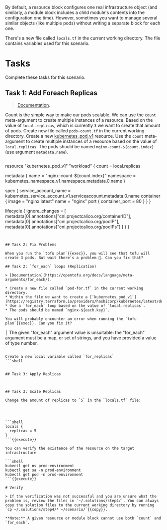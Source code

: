 By default, a resource block configures one real infrastructure object (and similarly, a module block includes a child module's contents into the configuration one time). However, sometimes you want to manage several similar objects (like multiple pods) without writing a separate block for each one. 

There's a new file called `locals.tf` in the current working directory. The file contains variables used for this scenario. 

# Tasks

Complete these tasks for this scenario. 

## Task 1: Add Foreach Replicas
> [Documentation](https://opentofu.org/docs/language/meta-arguments/count/).

Count is the simple way to make our pods scalable. We can use the `count` meta-argument to create multiple instances of a resource. Based on the value of `local.replicas`, which is currently `3` we want to create that amount of pods. Create new file called `pods-count.tf` in the current working directory. Create a new [kubernetes_pod_v1]() resource. Use the `count` meta-argument to create multiple instances of a resource based on the value of `local.replicas`. The pods should be named `nginx-count-${count.index}` (use argument `metadata.name`).

```shell

```
resource "kubernetes_pod_v1" "workload" {
  count = local.replicas

  metadata {
    name = "nginx-count-${count.index}"
    namespace = kubernetes_namespace_v1.namespace.metadata.0.name
  }

  spec {
    service_account_name = kubernetes_service_account_v1.serviceaccount.metadata.0.name
    container {
      image = "nginx:latest"
      name  = "nginx"
      port {
        container_port = 80
      }
    }
  }

  lifecycle {
    ignore_changes = [
        metadata[0].annotations["cni.projectcalico.org/containerID"],
        metadata[0].annotations["cni.projectcalico.org/podIP"],
        metadata[0].annotations["cni.projectcalico.org/podIPs"]
    ]
  }
}
```{{copy}}


## Task 2: Fix Problems

When you run the `tofu plan`{{exec}}, you will see that tofu will create 3 pods. But wait there's a problem 🤔. Can you fix that?

## Task 2: `for_each` loops (Replication)

> [Documentation](https://opentofu.org/docs/language/meta-arguments/for_each/).

* Create a new file called `pod-for.tf` in the current working directory. 
* Within the file we want to create a [`kubernetes_pod_v1`](https://registry.terraform.io/providers/hashicorp/kubernetes/latest/docs/resources/pod_v1).
* Use a `for_each` loop based on the value of `local.replicas`.
* The pods should be named `nginx-${each.key}`.

You will probably encounter an error when running the `tofu plan`{{exec}}. Can you fix it?

```
│ The given "for_each" argument value is unsuitable: the "for_each" argument must be a map, or set of strings, and you have provided a value of type number.
```

Create a new local variable called `for_replicas`
```shell


## Task 3: Apply Replicas



## Task 3: Scale Replicas

Change the amount of replicas to `5` in the `locals.tf` file:




```shell
locals {
  replicas = 5
}
```{{execute}}

You can verify the existence of the resource on the target infrastructure

```shell 
kubectl get ns prod-environment
kubectl get sa -n prod-environment
kubectl get pod -n prod-environment
```{{execute}}

# Verify

> If the verification was not successful and you are unsure what the problem is, review the files in `~/.solutions/step4/`. You can always copy the solution files to the current working directory by running `cp ~/.solutions/step4/* ~/scenario/`{{copy}}.

**Note:** A given resource or module block cannot use both `count` and `for_each`.

